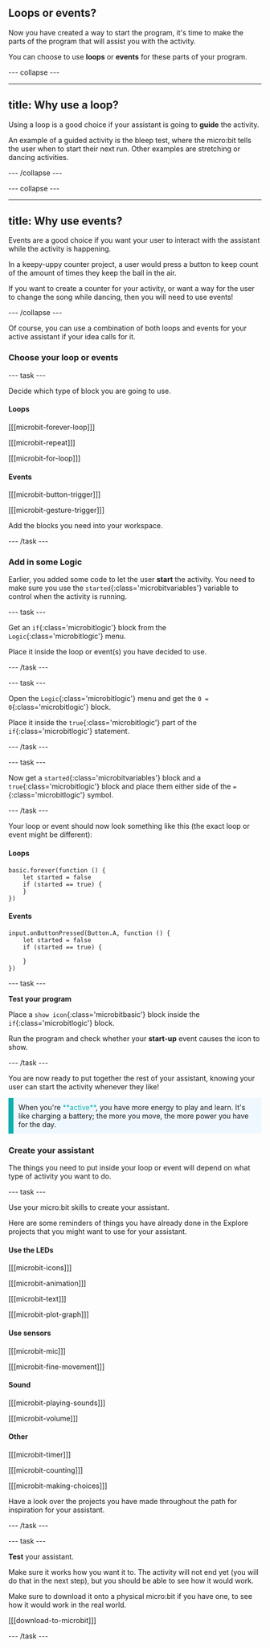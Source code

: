 ## Loops or events?

Now you have created a way to start the program, it's time to make the parts of the program that will assist you with the activity.

You can choose to use **loops** or **events** for these parts of your program.

\--- collapse ---

***

## title: Why use a loop?

Using a loop is a good choice if your assistant is going to **guide** the activity.

An example of a guided activity is the bleep test, where the micro:bit tells the user when to start their next run. Other examples are stretching or dancing activities.

\--- /collapse ---

\--- collapse ---

***

## title: Why use events?

Events are a good choice if you want your user to interact with the assistant while the activity is happening.

In a keepy-uppy counter project, a user would press a button to keep count of the amount of times they keep the ball in the air.

If you want to create a counter for your activity, or want a way for the user to change the song while dancing, then you will need to use events!

\--- /collapse ---

Of course, you can use a combination of both loops and events for your active assistant if your idea calls for it.

### Choose your loop or events

\--- task ---

Decide which type of block you are going to use.

#### Loops

\[\[\[microbit-forever-loop]]]

\[\[\[microbit-repeat]]]

\[\[\[microbit-for-loop]]]

#### Events

\[\[\[microbit-button-trigger]]]

\[\[\[microbit-gesture-trigger]]]

Add the blocks you need into your workspace.

\--- /task ---

### Add in some Logic

Earlier, you added some code to let the user **start** the activity. You need to make sure you use the `started`{:class='microbitvariables'} variable to control when the activity is running.

\--- task ---

Get an `if`{:class='microbitlogic'} block from the `Logic`{:class='microbitlogic'} menu.

Place it inside the loop or event(s) you have decided to use.

\--- /task ---

\--- task ---

Open the `Logic`{:class='microbitlogic'} menu and get the `0 = 0`{:class='microbitlogic'} block.

Place it inside the `true`{:class='microbitlogic'} part of the `if`{:class='microbitlogic'} statement.

\--- /task ---

\--- task ---

Now get a `started`{:class='microbitvariables'} block and a `true`{:class='microbitlogic'} block and place them either side of the `=`{:class='microbitlogic'} symbol.

\--- /task ---

Your loop or event should now look something like this (the exact loop or event might be different):

#### Loops

```microbit
basic.forever(function () {
    let started = false
    if (started == true) {
    }
})
```

#### Events

```microbit
input.onButtonPressed(Button.A, function () {
    let started = false
    if (started == true) {
    	
    }
})
```

\--- task ---

**Test your program**

Place a `show icon`{:class='microbitbasic'} block inside the `if`{:class='microbitlogic'} block.

Run the program and check whether your **start-up** event causes the icon to show.

\--- /task ---

You are now ready to put together the rest of your assistant, knowing your user can start the activity whenever they like!

<p style="border-left: solid; border-width:10px; border-color: #0faeb0; background-color: aliceblue; padding: 10px;">
  When you're <span style="color: #0faeb0">**active**</span>, you have more energy to play and learn. It's like charging a battery; the more you move, the more power you have for the day.
</p>

### Create your assistant

The things you need to put inside your loop or event will depend on what type of activity you want to do.

\--- task ---

Use your micro:bit skills to create your assistant.

Here are some reminders of things you have already done in the Explore projects that you might want to use for your assistant.

#### Use the LEDs

\[\[\[microbit-icons]]]

\[\[\[microbit-animation]]]

\[\[\[microbit-text]]]

\[\[\[microbit-plot-graph]]]

#### Use sensors

\[\[\[microbit-mic]]]

\[\[\[microbit-fine-movement]]]

#### Sound

\[\[\[microbit-playing-sounds]]]

\[\[\[microbit-volume]]]

#### Other

\[\[\[microbit-timer]]]

\[\[\[microbit-counting]]]

\[\[\[microbit-making-choices]]]

Have a look over the projects you have made throughout the path for inspiration for your assistant.

\--- /task ---

\--- task ---

**Test** your assistant.

Make sure it works how you want it to. The activity will not end yet (you will do that in the next step), but you should be able to see how it would work.

Make sure to download it onto a physical micro:bit if you have one, to see how it would work in the real world.

\[\[\[download-to-microbit]]]

\--- /task ---
